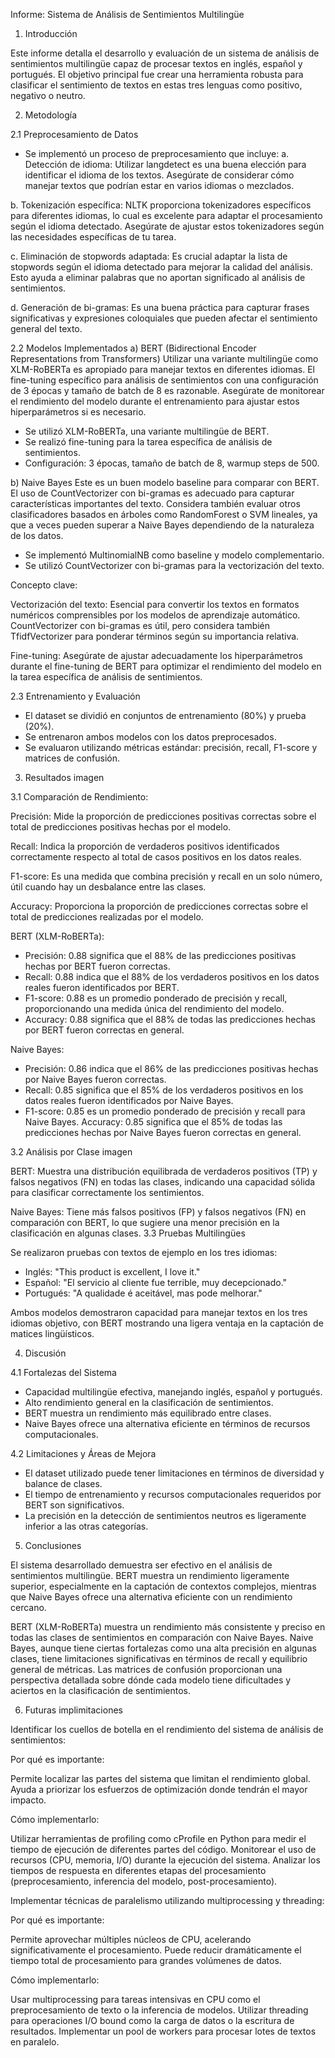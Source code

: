 Informe: Sistema de Análisis de Sentimientos Multilingüe

1. Introducción

Este informe detalla el desarrollo y evaluación de un sistema de análisis de sentimientos multilingüe capaz de procesar textos en inglés, español y portugués. El objetivo principal fue crear una herramienta robusta para clasificar el sentimiento de textos en estas tres lenguas como positivo, negativo o neutro.

2. Metodología

2.1 Preprocesamiento de Datos
- Se implementó un proceso de preprocesamiento que incluye:
a. Detección de idioma: Utilizar langdetect es una buena elección para identificar el idioma de los textos. Asegúrate de considerar cómo manejar textos que podrían estar en varios idiomas o mezclados.

b. Tokenización específica: NLTK proporciona tokenizadores específicos para diferentes idiomas, lo cual es excelente para adaptar el procesamiento según el idioma detectado. Asegúrate de ajustar estos tokenizadores según las necesidades específicas de tu tarea.

c. Eliminación de stopwords adaptada: Es crucial adaptar la lista de stopwords según el idioma detectado para mejorar la calidad del análisis. Esto ayuda a eliminar palabras que no aportan significado al análisis de sentimientos.

d. Generación de bi-gramas: Es una buena práctica para capturar frases significativas y expresiones coloquiales que pueden afectar el sentimiento general del texto.

2.2 Modelos Implementados
a) BERT (Bidirectional Encoder Representations from Transformers)
Utilizar una variante multilingüe como XLM-RoBERTa es apropiado para manejar textos en diferentes idiomas. El fine-tuning específico para análisis de sentimientos con una configuración de 3 épocas y tamaño de batch de 8 es razonable. Asegúrate de monitorear el rendimiento del modelo durante el entrenamiento para ajustar estos hiperparámetros si es necesario.
   - Se utilizó XLM-RoBERTa, una variante multilingüe de BERT.
   - Se realizó fine-tuning para la tarea específica de análisis de sentimientos.
   - Configuración: 3 épocas, tamaño de batch de 8, warmup steps de 500.

b) Naive Bayes
Este es un buen modelo baseline para comparar con BERT. El uso de CountVectorizer con bi-gramas es adecuado para capturar características importantes del texto. Considera también evaluar otros clasificadores basados en árboles como RandomForest o SVM lineales, ya que a veces pueden superar a Naive Bayes dependiendo de la naturaleza de los datos.
   - Se implementó MultinomialNB como baseline y modelo complementario.
   - Se utilizó CountVectorizer con bi-gramas para la vectorización del texto.

Concepto clave:

Vectorización del texto: Esencial para convertir los textos en formatos numéricos comprensibles por los modelos de aprendizaje automático. CountVectorizer con bi-gramas es útil, pero considera también TfidfVectorizer para ponderar términos según su importancia relativa.

Fine-tuning: Asegúrate de ajustar adecuadamente los hiperparámetros durante el fine-tuning de BERT para optimizar el rendimiento del modelo en la tarea específica de análisis de sentimientos.

2.3 Entrenamiento y Evaluación
- El dataset se dividió en conjuntos de entrenamiento (80%) y prueba (20%).
- Se entrenaron ambos modelos con los datos preprocesados.
- Se evaluaron utilizando métricas estándar: precisión, recall, F1-score y matrices de confusión.

3. Resultados
imagen

3.1 Comparación de Rendimiento:

Precisión: Mide la proporción de predicciones positivas correctas sobre el total de predicciones positivas hechas por el modelo.

Recall: Indica la proporción de verdaderos positivos identificados correctamente respecto al total de casos positivos en los datos reales.

F1-score: Es una medida que combina precisión y recall en un solo número, útil cuando hay un desbalance entre las clases.

Accuracy: Proporciona la proporción de predicciones correctas sobre el total de predicciones realizadas por el modelo.

BERT (XLM-RoBERTa):

- Precisión: 0.88 significa que el 88% de las predicciones positivas hechas por BERT fueron correctas.
- Recall: 0.88 indica que el 88% de los verdaderos positivos en los datos reales fueron identificados por BERT.
- F1-score: 0.88 es un promedio ponderado de precisión y recall, proporcionando una medida única del rendimiento del modelo.
- Accuracy: 0.88 significa que el 88% de todas las predicciones hechas por BERT fueron correctas en general.

Naive Bayes:

- Precisión: 0.86 indica que el 86% de las predicciones positivas hechas por Naive Bayes fueron correctas.
- Recall: 0.85 significa que el 85% de los verdaderos positivos en los datos reales fueron identificados por Naive Bayes.
- F1-score: 0.85 es un promedio ponderado de precisión y recall para Naive Bayes.
  Accuracy: 0.85 significa que el 85% de todas las predicciones hechas por Naive Bayes fueron correctas en general.

3.2 Análisis por Clase
imagen
  
BERT: Muestra una distribución equilibrada de verdaderos positivos (TP) y falsos negativos (FN) en todas las clases, indicando una capacidad sólida para clasificar correctamente los sentimientos.

Naive Bayes: Tiene más falsos positivos (FP) y falsos negativos (FN) en comparación con BERT, lo que sugiere una menor precisión en la clasificación en algunas clases.
3.3 Pruebas Multilingües

Se realizaron pruebas con textos de ejemplo en los tres idiomas:
- Inglés: "This product is excellent, I love it."
- Español: "El servicio al cliente fue terrible, muy decepcionado."
- Portugués: "A qualidade é aceitável, mas pode melhorar."

Ambos modelos demostraron capacidad para manejar textos en los tres idiomas objetivo, con BERT mostrando una ligera ventaja en la captación de matices lingüísticos.

4. Discusión

4.1 Fortalezas del Sistema

- Capacidad multilingüe efectiva, manejando inglés, español y portugués.
- Alto rendimiento general en la clasificación de sentimientos.
- BERT muestra un rendimiento más equilibrado entre clases.
- Naive Bayes ofrece una alternativa eficiente en términos de recursos computacionales.

4.2 Limitaciones y Áreas de Mejora

- El dataset utilizado puede tener limitaciones en términos de diversidad y balance de clases.
- El tiempo de entrenamiento y recursos computacionales requeridos por BERT son significativos.
- La precisión en la detección de sentimientos neutros es ligeramente inferior a las otras categorías.

5. Conclusiones

El sistema desarrollado demuestra ser efectivo en el análisis de sentimientos multilingüe. BERT muestra un rendimiento ligeramente superior, especialmente en la captación de contextos complejos, mientras que Naive Bayes ofrece una alternativa eficiente con un rendimiento cercano.

BERT (XLM-RoBERTa) muestra un rendimiento más consistente y preciso en todas las clases de sentimientos en comparación con Naive Bayes.
Naive Bayes, aunque tiene ciertas fortalezas como una alta precisión en algunas clases, tiene limitaciones significativas en términos de recall y equilibrio general de métricas.
Las matrices de confusión proporcionan una perspectiva detallada sobre dónde cada modelo tiene dificultades y aciertos en la clasificación de sentimientos.

6. Futuras implimitaciones
   
Identificar los cuellos de botella en el rendimiento del sistema de análisis de sentimientos:

Por qué es importante:

Permite localizar las partes del sistema que limitan el rendimiento global.
Ayuda a priorizar los esfuerzos de optimización donde tendrán el mayor impacto.

Cómo implementarlo:

Utilizar herramientas de profiling como cProfile en Python para medir el tiempo de ejecución de diferentes partes del código.
Monitorear el uso de recursos (CPU, memoria, I/O) durante la ejecución del sistema.
Analizar los tiempos de respuesta en diferentes etapas del procesamiento (preprocesamiento, inferencia del modelo, post-procesamiento).


Implementar técnicas de paralelismo utilizando multiprocessing y threading:

Por qué es importante:

Permite aprovechar múltiples núcleos de CPU, acelerando significativamente el procesamiento.
Puede reducir dramáticamente el tiempo total de procesamiento para grandes volúmenes de datos.

Cómo implementarlo:

Usar multiprocessing para tareas intensivas en CPU como el preprocesamiento de texto o la inferencia de modelos.
Utilizar threading para operaciones I/O bound como la carga de datos o la escritura de resultados.
Implementar un pool de workers para procesar lotes de textos en paralelo.
